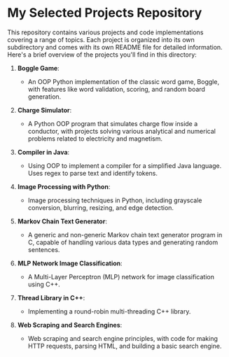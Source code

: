 # My Selected Projects Repository

This repository contains various projects and code implementations covering a range of topics. Each project is organized into its own subdirectory and comes with its own README file for detailed information. Here's a brief overview of the projects you'll find in this directory:

1. **Boggle Game**:
   - An OOP Python implementation of the classic word game, Boggle, with features like word validation, scoring, and random board generation.

2. **Charge Simulator**:
   - A Python OOP program that simulates charge flow inside a conductor, with projects solving various analytical and numerical problems related to electricity and magnetism.

3. **Compiler in Java**:
   - Using OOP to implement a compiler for a simplified Java language. Uses regex to parse text and identify tokens.

4. **Image Processing with Python**:
   - Image processing techniques in Python, including grayscale conversion, blurring, resizing, and edge detection.

5. **Markov Chain Text Generator**:
   - A generic and non-generic Markov chain text generator program in C, capable of handling various data types and generating random sentences.

6. **MLP Network Image Classification**:
   - A Multi-Layer Perceptron (MLP) network for image classification using C++.

7. **Thread Library in C++**:
   - Implementing a round-robin multi-threading C++ library.

8. **Web Scraping and Search Engines**:
   - Web scraping and search engine principles, with code for making HTTP requests, parsing HTML, and building a basic search engine.

